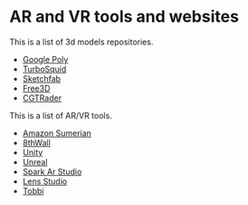 # AR and VR tools and websites

This is a list of 3d models repositories.

* [Google Poly](https://poly.google.com)
* [TurboSquid](https://www.turbosquid.com)
* [Sketchfab](https://sketchfab.com)
* [Free3D](https://free3d.com)
* [CGTRader](https://www.cgtrader.com)

This is a list of AR/VR tools.

* [Amazon Sumerian](https://aws.amazon.com/sumerian)
* [8thWall](https://www.8thwall.com/)
* [Unity](https://unity.com/)
* [Unreal](https://www.unrealengine.com)
* [Spark Ar Studio](https://www.sparkar.com/ar-studio/)
* [Lens Studio](https://lensstudio.snapchat.com/)
* [Tobbi](https://www.tobii.com/)
